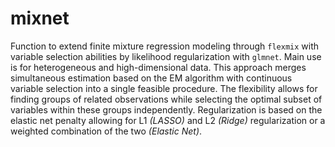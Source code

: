 # mixnet

Function to extend finite mixture regression modeling through `flexmix` with variable selection abilities by likelihood regularization with `glmnet`. Main use is for heterogeneous and high-dimensional data. This approach merges simultaneous estimation based on the EM algorithm with continuous variable selection into a single feasible procedure. The flexibility allows for finding groups of related observations while selecting the optimal subset of variables within these groups independently. Regularization is based on the elastic net penalty allowing for L1 *(LASSO)* and L2 *(Ridge)* regularization or a weighted combination of the two *(Elastic Net)*. 
